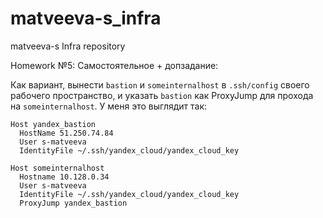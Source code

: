 # matveeva-s_infra
matveeva-s Infra repository

Homework №5:
Самостоятельное + допзадание:

Как вариант, вынести `bastion` и `someinternalhost` в `.ssh/config` своего рабочего пространство, и указать `bastion` как ProxyJump для прохода на `someinternalhost`. У меня это выглядит так:

```
Host yandex_bastion
  HostName 51.250.74.84
  User s-matveeva
  IdentityFile ~/.ssh/yandex_cloud/yandex_cloud_key

Host someinternalhost
  Hostname 10.128.0.34
  User s-matveeva
  IdentityFile ~/.ssh/yandex_cloud/yandex_cloud_key
  ProxyJump yandex_bastion
```
